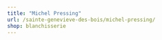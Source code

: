 ```yaml
---
title: "Michel Pressing"
url: /sainte-genevieve-des-bois/michel-pressing/
shop: blanchisserie
---
```


